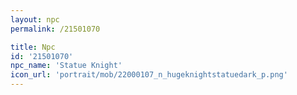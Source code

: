 ```yaml
---
layout: npc
permalink: /21501070

title: Npc
id: '21501070'
npc_name: 'Statue Knight'
icon_url: 'portrait/mob/22000107_n_hugeknightstatuedark_p.png'
---
```

